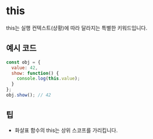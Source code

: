 # this

this는 실행 컨텍스트(상황)에 따라 달라지는 특별한 키워드입니다.

## 예시 코드
```javascript
const obj = {
  value: 42,
  show: function() {
    console.log(this.value);
  }
};
obj.show(); // 42
```

## 팁
- 화살표 함수의 this는 상위 스코프를 가리킵니다.
